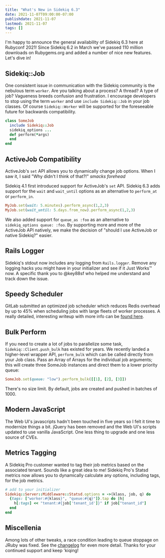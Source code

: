 ```yaml
---
title: "What's New in Sidekiq 6.3"
date: 2021-11-07T09:00:00-07:00
publishdate: 2021-11-07
lastmod: 2021-11-07
tags: []
---
```


I'm happy to announce the general availability of Sidekiq 6.3 here at Rubyconf 2021!
Since Sidekiq 6.2 in March we've passed 110 million downloads on Rubygems.org and added a number of nice new features.
Let's dive in!

## Sidekiq::Job

One consistent issue in communication with the Sidekiq community is the nebulous term `worker`.
Are you talking about a process? A thread? A type of job?
Vagueness breeds confusion and frustration.
I encourage developers to stop using the term `worker` and use `include Sidekiq::Job` in your job classes.
Of course `Sidekiq::Worker` will be supported for the foreseeable future for backwards compatibility.

```ruby
class SomeJob
  include Sidekiq::Job
  sidekiq_options ...
  def perform(*args)
  end
end
```

## ActiveJob Compatibility

ActiveJob's `set` API allows you to dynamically change job options.
When I saw it, I said "Why didn't I think of that?!" *smacks forehead*

Sidekiq 4.1 first introduced support for ActiveJob's `set` API.
Sidekiq 6.3 adds support for the `wait` and `wait_until` options as an alternative to `perform_at` or `perform_in`.
```ruby
MyJob.set(wait: 5.minutes).perform_async(1,2,3)
MyJob.set(wait_until: 5.days.from_now).perform_async(1,2,3)
```
We also added support for `queue_as :foo` as an alternative to `sidekiq_options queue: :foo`.
By supporting more and more of the ActiveJob API natively, we make the decision of "should I use ActiveJob or native Sidekiq?" easier.

## Rails Logger

Sidekiq's stdout now includes any logging from `Rails.logger`.
Remove any logging hacks you might have in your initializer and see if it Just Works™ now.
A specific thank you to @key88sf who helped me understand and track down the issue.

## Speedy Scheduler

GitLab submitted an optimized job scheduler which reduces Redis overhead by
up to 45% when scheduling jobs with large fleets of worker processes. A
really detailed, interesting writeup with more info can be [found here](https://gitlab.com/gitlab-com/gl-infra/scalability/-/issues/1179).

## Bulk Perform

If you need to create a lot of jobs to parallelize some task, `Sidekiq::Client.push_bulk` has existed for years.
We recently landed a higher-level wrapper API, `perform_bulk` which can be called directly from your Job class.
Pass an Array of Arrays for the individual job arguments; this will create three SomeJob instances and direct them to a lower priority queue:
```ruby
SomeJob.set(queue: "low").perform_bulk([[1], [2], [3]])
```
There's no size limit. By default, jobs are created and pushed in batches of 1000.

## Modern JavaScript

The Web UI's javascripts hadn't been touched in five years so I felt it time to modernize things a bit.
jQuery has been removed and the Web UI's scripts updated to use vanilla JavaScript.
One less thing to upgrade and one less source of CVEs.

## Metrics Tagging

A Sidekiq Pro customer wanted to tag their job metrics based on the associated tenant.
Sounds like a great idea to me!
Sidekiq Pro's Statsd metrics now allows you to dynamically calculate any options, including tags, for the job metrics.
```ruby
# add to your initializer
Sidekiq::Server::Middleware::Statsd.options = ->(klass, job, q) do
  {tags: ["worker:#{klass}", "queue:#{q}"]}.tap do |h|
    h[:tags] << "tenant:#{job['tenant_id']}" if job["tenant_id"]
  end
end
```

## Miscellenia

Among lots of other tweaks, a race condition leading to queue stoppage on JRuby was fixed.
See the [changelog](https://github.com/mperham/sidekiq/blob/main/Changes.md#630) for even more detail.
Thanks for your continued support and keep 'kiqing!
